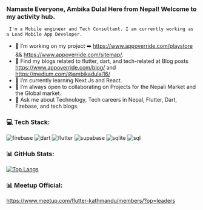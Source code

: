 ### Namaste Everyone, Ambika Dulal Here from Nepal! Welcome to my activity hub.
     I'm a Mobile engineer and Tech Consultant. I am currently working as a Lead Mobile App Developer.
- 🔭 I’m working on my project ➡️ https://www.appoverride.com/playstore && https://www.appoverride.com/sitemap/.
- 🌱 Find my blogs related to flutter, dart, and tech-related at Blog posts https://www.appoverride.com/blog/ and https://medium.com/@ambikadulal16/
- 🌱 I’m currently learning Next Js and React. 
- 👯 I’m always open to collaborating on Projects for the Nepali Market and the Global market.
- 💬 Ask me about Technology, Tech careers in Nepal, Flutter, Dart, Firebase, and tech blogs. 

### 💻 **Tech Stack:**

![firebase](https://github.com/Ambikadulal/Ambikadulal/assets/55906788/0de5297e-8b03-470e-aea0-97e7128e1cba) ![dart](https://github.com/Ambikadulal/Ambikadulal/assets/55906788/f2de6594-99ae-458e-bc6c-4d2a7d2b49dc)  ![flutter](https://github.com/Ambikadulal/Ambikadulal/assets/55906788/8c96d917-048d-4615-a55f-fdaea46c248e) ![supabase](https://github.com/Ambikadulal/Ambikadulal/assets/55906788/eb623d05-8b41-41bb-a43d-d4f981e1e904) ![sqlite](https://github.com/Ambikadulal/Ambikadulal/assets/55906788/221946d8-b335-45e9-9b41-b36b688823ed) ![sql](https://github.com/Ambikadulal/Ambikadulal/assets/55906788/571ce9f7-2e42-4ea3-9315-2b257f65f71e)

### **📊 GitHub Stats:**

[![Top Langs](https://github-readme-stats.vercel.app/api/top-langs/?username=Ambikadulal)](https://github.com/Ambikadulal/github-readme-stats)

### **📊 Meetup Official:**
https://www.meetup.com/flutter-kathmandu/members/?op=leaders
